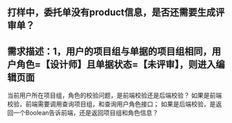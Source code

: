 ## 打样中，委托单没有product信息，是否还需要生成评审单？

## 需求描述：1，用户的项目组与单据的项目组相同，用户角色=【设计师】且单据状态=【未评审】，则进入编辑页面
当前用户所在项目组，角色的校验问题，是前端校验还是后端校验？
如果是前端校验，前端需要调用查询项目组，和查询用户角色接口；
如果是后端校验，是返回一个Boolean告诉前端，还是返回项目组和角色信息？
